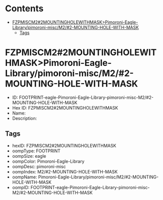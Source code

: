 



Contents
========

* [FZPMISCM2#2MOUNTINGHOLEWITHMASK>Pimoroni-Eagle-Library/pimoroni-misc/M2/#2-MOUNTING-HOLE-WITH-MASK](#fzpmiscm22mountingholewithmaskpimoroni-eagle-librarypimoroni-miscm22-mounting-hole-with-mask)
	* [Tags](#tags)

# FZPMISCM2#2MOUNTINGHOLEWITHMASK>Pimoroni-Eagle-Library/pimoroni-misc/M2/#2-MOUNTING-HOLE-WITH-MASK

- ID: FOOTPRINT-eagle-Pimoroni-Eagle-Library-pimoroni-misc-M2/#2-MOUNTING-HOLE-WITH-MASK
- Hex ID: FZPMISCM2#2MOUNTINGHOLEWITHMASK
- Name: 
- Description: 

## Tags

- hexID: FZPMISCM2#2MOUNTINGHOLEWITHMASK
- oompType: FOOTPRINT
- oompSize: eagle
- oompColor: Pimoroni-Eagle-Library
- oompDesc: pimoroni-misc
- oompIndex: M2/#2-MOUNTING-HOLE-WITH-MASK
- oompName: Pimoroni-Eagle-Library/pimoroni-misc/M2/#2-MOUNTING-HOLE-WITH-MASK
- oompID: FOOTPRINT-eagle-Pimoroni-Eagle-Library-pimoroni-misc-M2/#2-MOUNTING-HOLE-WITH-MASK

